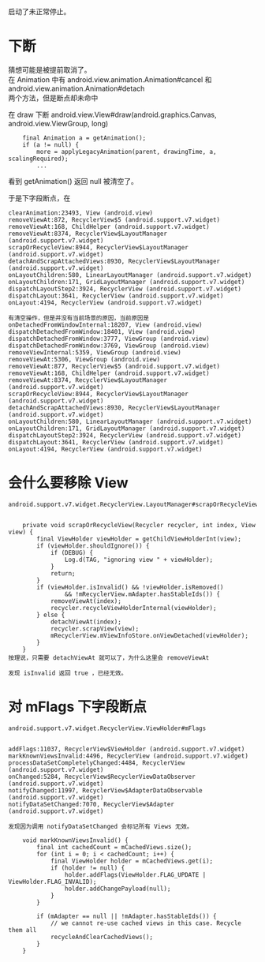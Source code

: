 启动了未正常停止。

# 下断
猜想可能是被提前取消了。  
在 Animation 中有 android.view.animation.Animation#cancel 和 android.view.animation.Animation#detach  
两个方法，但是断点却未命中

在 draw 下断
android.view.View#draw(android.graphics.Canvas, android.view.ViewGroup, long)


        final Animation a = getAnimation();
        if (a != null) {
            more = applyLegacyAnimation(parent, drawingTime, a, scalingRequired);
            ...
            
看到 getAnimation() 返回 null 被清空了。

于是下字段断点，在 

    clearAnimation:23493, View (android.view)
    removeViewAt:872, RecyclerView$5 (android.support.v7.widget)
    removeViewAt:168, ChildHelper (android.support.v7.widget)
    removeViewAt:8374, RecyclerView$LayoutManager (android.support.v7.widget)
    scrapOrRecycleView:8944, RecyclerView$LayoutManager (android.support.v7.widget)
    detachAndScrapAttachedViews:8930, RecyclerView$LayoutManager (android.support.v7.widget)
    onLayoutChildren:580, LinearLayoutManager (android.support.v7.widget)
    onLayoutChildren:171, GridLayoutManager (android.support.v7.widget)
    dispatchLayoutStep2:3924, RecyclerView (android.support.v7.widget)
    dispatchLayout:3641, RecyclerView (android.support.v7.widget)
    onLayout:4194, RecyclerView (android.support.v7.widget)
    
    有清空操作，但是并没有当前场景的原因，当前原因是
    onDetachedFromWindowInternal:18207, View (android.view)
    dispatchDetachedFromWindow:18401, View (android.view)
    dispatchDetachedFromWindow:3777, ViewGroup (android.view)
    dispatchDetachedFromWindow:3769, ViewGroup (android.view)
    removeViewInternal:5359, ViewGroup (android.view)
    removeViewAt:5306, ViewGroup (android.view)
    removeViewAt:877, RecyclerView$5 (android.support.v7.widget)
    removeViewAt:168, ChildHelper (android.support.v7.widget)
    removeViewAt:8374, RecyclerView$LayoutManager (android.support.v7.widget)
    scrapOrRecycleView:8944, RecyclerView$LayoutManager (android.support.v7.widget)
    detachAndScrapAttachedViews:8930, RecyclerView$LayoutManager (android.support.v7.widget)
    onLayoutChildren:580, LinearLayoutManager (android.support.v7.widget)
    onLayoutChildren:171, GridLayoutManager (android.support.v7.widget)
    dispatchLayoutStep2:3924, RecyclerView (android.support.v7.widget)
    dispatchLayout:3641, RecyclerView (android.support.v7.widget)
    onLayout:4194, RecyclerView (android.support.v7.widget)
    
# 会什么要移除 View
    android.support.v7.widget.RecyclerView.LayoutManager#scrapOrRecycleView
    

        private void scrapOrRecycleView(Recycler recycler, int index, View view) {
            final ViewHolder viewHolder = getChildViewHolderInt(view);
            if (viewHolder.shouldIgnore()) {
                if (DEBUG) {
                    Log.d(TAG, "ignoring view " + viewHolder);
                }
                return;
            }
            if (viewHolder.isInvalid() && !viewHolder.isRemoved()
                    && !mRecyclerView.mAdapter.hasStableIds()) {
                removeViewAt(index);
                recycler.recycleViewHolderInternal(viewHolder);
            } else {
                detachViewAt(index);
                recycler.scrapView(view);
                mRecyclerView.mViewInfoStore.onViewDetached(viewHolder);
            }
        }
    按理说，只需要 detachViewAt 就可以了，为什么这里会 removeViewAt 
    
    发现 isInvalid 返回 true ，已经无效。
    
# 对 mFlags 下字段断点
    android.support.v7.widget.RecyclerView.ViewHolder#mFlags
    
    
    addFlags:11037, RecyclerView$ViewHolder (android.support.v7.widget)
    markKnownViewsInvalid:4496, RecyclerView (android.support.v7.widget)
    processDataSetCompletelyChanged:4484, RecyclerView (android.support.v7.widget)
    onChanged:5284, RecyclerView$RecyclerViewDataObserver (android.support.v7.widget)
    notifyChanged:11997, RecyclerView$AdapterDataObservable (android.support.v7.widget)
    notifyDataSetChanged:7070, RecyclerView$Adapter (android.support.v7.widget)
    
    发现因为调用 notifyDataSetChanged 会标记所有 Views 无效。
    
        void markKnownViewsInvalid() {
            final int cachedCount = mCachedViews.size();
            for (int i = 0; i < cachedCount; i++) {
                final ViewHolder holder = mCachedViews.get(i);
                if (holder != null) {
                    holder.addFlags(ViewHolder.FLAG_UPDATE | ViewHolder.FLAG_INVALID);
                    holder.addChangePayload(null);
                }
            }

            if (mAdapter == null || !mAdapter.hasStableIds()) {
                // we cannot re-use cached views in this case. Recycle them all
                recycleAndClearCachedViews();
            }
        }